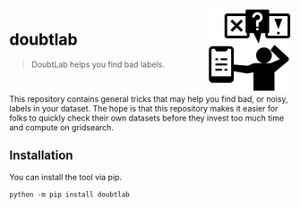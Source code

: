 <img src="doubt.png" width=150 height=150 align="right">

<b><h1 style="color:black;">doubtlab</h1></b>

> DoubtLab helps you find bad labels.

<br>

This repository contains general tricks that may help you find bad, or noisy, labels in your dataset. The hope is that this repository makes it easier for folks to quickly check their own datasets before they invest too much time and compute on gridsearch.

## Installation

You can install the tool via pip.

```
python -m pip install doubtlab
```
